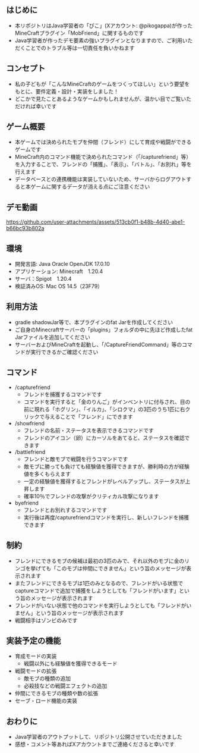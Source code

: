 ## はじめに
- 本リポジトリはJava学習者の「ぴこ」(Xアカウント: @pikogappa)が作ったMineCraftプラグイン「MobFriend」に関するものです
- Java学習者が作ったデモ要素の強いプラグインとなりますので、ご利用いただくことでのトラブル等は一切責任を負いかねます
## コンセプト
- 私の子どもが「こんなMineCraftのゲームをつくってほしい」という要望をもとに、要件定義・設計・実装をしました！
- どこかで見たことあるようなゲームかもしれませんが、温かい目でご覧いただければ幸いです
## ゲーム概要
- 本ゲームでは決められたモブを仲間（フレンド）にして育成や戦闘ができるゲームです
- MineCraft内のコマンド機能で決められたコマンド（「/capturefriend」等）を入力することで、フレンドの「捕獲」、「表示」、「バトル」、「お別れ」等を行えます
- データベースとの連携機能は実装していないため、サーバからログアウトすると本ゲームに関するデータが消える点にご注意ください
## デモ動画
https://github.com/user-attachments/assets/513cb0f1-b48b-4d40-abe1-b66bc93b802a
## 環境
- 開発言語: Java Oracle OpenJDK 17.0.10
- アプリケーション: Minecraft　1.20.4
- サーバ：Spigot　1.20.4
- 検証済みOS: Mac OS 14.5（23F79）
## 利用方法
- gradle shadowJar等で、本プラグインのfat Jarを作成してください
- ご自身のMinecraftサーバーの「plugins」フォルダの中に先ほど作成したfat Jarファイルを追加してください
- サーバーおよびMineCraftを起動し、「/CaptureFriendCommand」等のコマンドが実行できるかご確認ください
## コマンド
- /capturefriend
  - フレンドを捕獲するコマンドです
  - コマンドを実行すると「金のりんご」がインベントリに付与され、目の前に現れる「ホグリン」、「イルカ」、「シロクマ」の3匹のうち1匹に右クリックで与えることで「フレンド」にできます
- /showfriend
  - フレンドの名前・ステータスを表示できるコマンドです
  - フレンドのアイコン（卵）にカーソルをあてると、ステータスを確認できます
- /battlefriend
  - フレンドと敵モブで戦闘を行うコマンドです
  - 敵モブに勝っても負けても経験値を獲得できますが、勝利時の方が経験値を多くもらえます
  - 一定の経験値を獲得するとフレンドがレベルアップし、ステータスが上昇します
  - 確率10％でフレンドの攻撃がクリティカル攻撃になります
- byefriend
  - フレンドとお別れするコマンドです
  - 実行後は再度/capturefriendコマンドを実行し、新しいフレンドを捕獲できます
## 制約
- フレンドにできるモブの候補は最初の3匹のみで、それ以外のモブに金のリンゴを挙げても「このモブは仲間にできません」という旨のメッセージが表示されます
- またフレンドにできるモブは1匹のみとなるので、フレンドがいる状態でcaptureコマンドで追加で捕獲をしようとしても「フレンドがいます」という旨のメッセージが表示されます
- フレンドがいない状態で他のコマンドを実行しようとしても「フレンドがいません」という旨のメッセージが表示されます
- 戦闘相手はゾンビのみです
## 実装予定の機能
- 育成モードの実装
  - 戦闘以外にも経験値を獲得できるモード
- 戦闘モードの拡張
  - 敵モブの種類の追加
  - 必殺技などの戦闘エフェクトの追加 
- 仲間にできるモブの種類や数の拡張
- セーブ・ロード機能の実装
## おわりに
- Java学習者のアウトプットして、リポジトリ公開させていただきました
- 感想・コメント等あればXアカウントまでご連絡くださると幸いです
